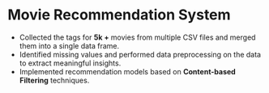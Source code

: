 # Movie Recommendation System


- Collected the tags for **5k +**  movies from multiple CSV files and merged them into a single data frame.
- Identified missing values and performed data preprocessing on the data to extract meaningful insights.
- Implemented recommendation models based on  **Content-based Filtering** techniques.
